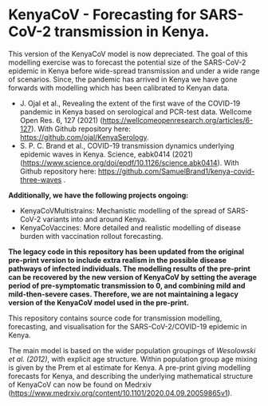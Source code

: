 # KenyaCoV - Forecasting for SARS-CoV-2 transmission in Kenya.

This version of the KenyaCoV model is now depreciated. The goal of this modelling exercise was to forecast the potential size of the SARS-CoV-2 epidemic in Kenya before wide-spread transmission and under a wide range of scenarios. Since, the pandemic has arrived in Kenya we have gone forwards with modelling which has been calibrated to Kenyan data.

* J. Ojal et al., Revealing the extent of the first wave of the COVID-19 pandemic in Kenya based on serological and PCR-test data. Wellcome Open Res. 6, 127 (2021) (https://wellcomeopenresearch.org/articles/6-127). With Github repository here: https://github.com/ojal/KenyaSerology.
* S. P. C. Brand et al., COVID-19 transmission dynamics underlying epidemic waves in Kenya. Science, eabk0414 (2021) (https://www.science.org/doi/epdf/10.1126/science.abk0414). With Github repository here: https://github.com/SamuelBrand1/kenya-covid-three-waves .

**Additionally, we have the following projects ongoing:**

* KenyaCoVMultistrains: Mechanistic modelling of the spread of SARS-CoV-2 variants into and around Kenya.
* KenyaCoVaccines: More detailed and realistic modelling of disease burden with vaccination rollout forecasting. 

**The legacy code in this repository has been updated from the original pre-print version to include extra realism in the possible disease pathways of infected individuals. The modelling results of the pre-print can be recovered by the new version of KenyaCoV by setting the average period of pre-symptomatic transmission to 0, and combining mild and mild-then-severe cases. Therefore, we are not maintaining a legacy version of the KenyaCoV model used in the pre-print.**

This repository contains source code for transmission modelling, forecasting, and visualisation for the SARS-CoV-2/COVID-19 epidemic in Kenya.

The main model is based on the wider population groupings of *Wesolowski et al. (2012)*, with explicit age structure. Within population group age mixing is given by the Prem et al estimate for Kenya. A pre-print giving modelling forecasts for Kenya, and describing the underlying mathematical structure of KenyaCoV can now be found on Medrxiv (https://www.medrxiv.org/content/10.1101/2020.04.09.20059865v1).





